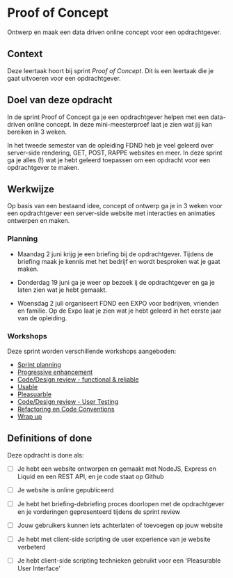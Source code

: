 # Proof of Concept

Ontwerp en maak een data driven online concept voor een opdrachtgever.

## Context
Deze leertaak hoort bij sprint _Proof of Concept_. Dit is een leertaak die je gaat uitvoeren voor een opdrachtgever.

## Doel van deze opdracht

In de sprint Proof of Concept ga je een opdrachtgever helpen met een data-driven online concept. In deze mini-meesterproef laat je zien wat jij kan bereiken in 3 weken.

In het tweede semester van de opleiding FDND heb je veel geleerd over server-side rendering, GET, POST, RAPPE websites en meer. In deze sprint ga je alles (!) wat je hebt geleerd toepassen om een opdracht voor een opdrachtgever te maken.

## Werkwijze

Op basis van een bestaand idee, concept of ontwerp ga je in 3 weken voor een opdrachtgever een server-side website met interacties en animaties ontwerpen en maken.

### Planning

* Maandag 2 juni krijg je een briefing bij de opdrachtgever. Tijdens de briefing maak je kennis met het bedrijf en wordt besproken wat je gaat maken.

* Donderdag 19 juni ga je weer op bezoek ij de opdrachtgever en ga je laten zien wat je hebt gemaakt.

* Woensdag 2 juli organiseert FDND een EXPO voor bedrijven, vrienden en familie. Op de Expo laat je zien wat je hebt geleerd in het eerste jaar van de opleiding.


### Workshops

Deze sprint worden verschillende workshops aangeboden:

- [Sprint planning](sprint-planning.md)
- [Progressive enhancement](progressive-enhancement.md)
- [Code/Design review - functional & reliable](code-design-review-functional-reliable.md)
- [Usable](usable.md)
- [Pleasuarble](pleasurable.md)
- [Code/Design review - User Testing](code-design-review-user-testing.md)
- [Refactoring en Code Conventions](refactoring-code-conventions.md)
- [Wrap up](wrap-up.md)



## Definitions of done

Deze opdracht is done als:

- [ ] Je hebt een website ontworpen en gemaakt met NodeJS, Express en Liquid en een REST API, en je code staat op Github
- [ ] Je website is online gepubliceerd
- [ ] Je hebt het briefing-debriefing proces doorlopen met de opdrachtgever en je vorderingen gepresenteerd tijdens de sprint review
- [ ] Jouw gebruikers kunnen iets achterlaten of toevoegen op jouw website
- [ ] Je hebt met client-side scripting de user experience van je website verbeterd
- [ ] Je hebt client-side scripting technieken gebruikt voor een 'Pleasurable User Interface'
 